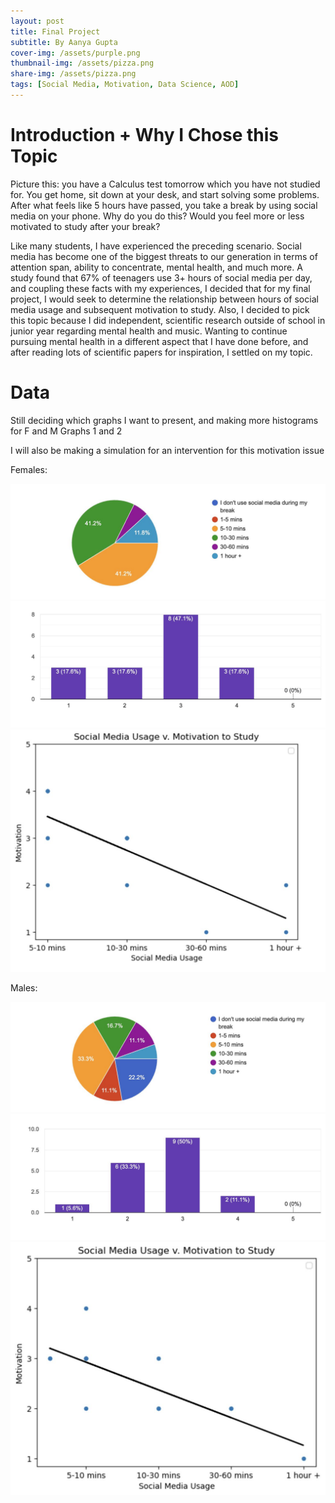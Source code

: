 ```yaml
---
layout: post
title: Final Project
subtitle: By Aanya Gupta
cover-img: /assets/purple.png
thumbnail-img: /assets/pizza.png
share-img: /assets/pizza.png
tags: [Social Media, Motivation, Data Science, AOD]
---
```


# Introduction + Why I Chose this Topic

Picture this: you have a Calculus test tomorrow which you have not studied for. You get home, sit down at your desk, and start solving some problems. After what feels like 5 hours have passed, you take a break by using social media on your phone. Why do you do this? Would you feel more or less motivated to study after your break? 

Like many students, I have experienced the preceding scenario. Social media has become one of the biggest threats to our generation in terms of attention span, ability to concentrate, mental health, and much more. A study found that 67% of teenagers use 3+ hours of social media per day, and coupling these facts with my experiences, I decided that for my final project, I would seek to determine the relationship between hours of social media usage and subsequent motivation to study. Also, I decided to pick this topic because I did independent, scientific research outside of school in junior year regarding mental health and music. Wanting to continue pursuing mental health in a different aspect that I have done before, and after reading lots of scientific papers for inspiration, I settled on my topic. 

# Data

Still deciding which graphs I want to present, and making more histograms for F and M Graphs 1 and 2

I will also be making a simulation for an intervention for this motivation issue

Females:

![fgraph1](/assets/fgraph1.jpg)
![fgraph2](/assets/fgraph2.jpg)
![fgraph3](/assets/fgraph3.jpg)

Males:

![mgraph1](/assets/mgraph1.jpg)
![mgraph2](/assets/mgraph2.jpg)
![mgraph3](/assets/mgraph3.jpg)
